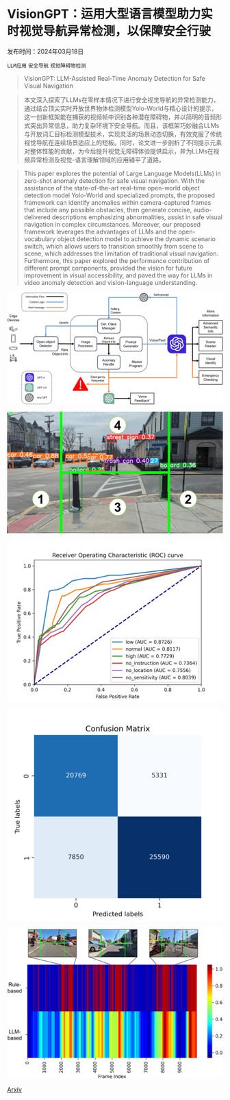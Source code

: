 # VisionGPT：运用大型语言模型助力实时视觉导航异常检测，以保障安全行驶

发布时间：2024年03月18日

`LLM应用` `安全导航` `视觉障碍物检测`

> VisionGPT: LLM-Assisted Real-Time Anomaly Detection for Safe Visual Navigation

> 本文深入探索了LLMs在零样本情况下进行安全视觉导航的异常检测能力，通过结合顶尖实时开放世界物体检测模型Yolo-World与精心设计的提示，这一创新框架能在捕获的视频帧中识别各种潜在障碍物，并以简明的音频形式突出异常信息，助力复杂环境下安全导航。而且，该框架巧妙融合LLMs与开放词汇目标检测模型技术，实现灵活的场景动态切换，有效克服了传统视觉导航在连续场景适应上的短板。同时，论文进一步剖析了不同提示元素对整体性能的贡献，为今后提升视觉无障碍体验提供启示，并为LLMs在视频异常检测及视觉-语言理解领域的应用铺平了道路。

> This paper explores the potential of Large Language Models(LLMs) in zero-shot anomaly detection for safe visual navigation. With the assistance of the state-of-the-art real-time open-world object detection model Yolo-World and specialized prompts, the proposed framework can identify anomalies within camera-captured frames that include any possible obstacles, then generate concise, audio-delivered descriptions emphasizing abnormalities, assist in safe visual navigation in complex circumstances. Moreover, our proposed framework leverages the advantages of LLMs and the open-vocabulary object detection model to achieve the dynamic scenario switch, which allows users to transition smoothly from scene to scene, which addresses the limitation of traditional visual navigation. Furthermore, this paper explored the performance contribution of different prompt components, provided the vision for future improvement in visual accessibility, and paved the way for LLMs in video anomaly detection and vision-language understanding.

![VisionGPT：运用大型语言模型助力实时视觉导航异常检测，以保障安全行驶](../../../paper_images/2403.12415/frame.png)

![VisionGPT：运用大型语言模型助力实时视觉导航异常检测，以保障安全行驶](../../../paper_images/2403.12415/H_2.jpg)

![VisionGPT：运用大型语言模型助力实时视觉导航异常检测，以保障安全行驶](../../../paper_images/2403.12415/ROC_2.png)

![VisionGPT：运用大型语言模型助力实时视觉导航异常检测，以保障安全行驶](../../../paper_images/2403.12415/confusion.png)

![VisionGPT：运用大型语言模型助力实时视觉导航异常检测，以保障安全行驶](../../../paper_images/2403.12415/heatmap_4.png)

[Arxiv](https://arxiv.org/abs/2403.12415)